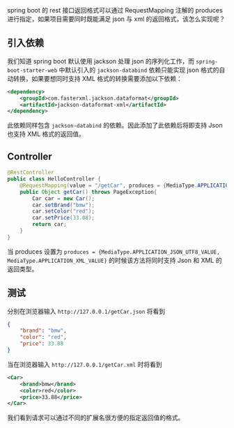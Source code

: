spring boot 的 rest 接口返回格式可以通过 RequestMapping 注解的 produces 进行指定，如果项目需要同时既能满足 json 与 xml 的返回格式，该怎么实现呢？

## 引入依赖

我们知道 spring boot 默认使用 jackson 处理 json 的序列化工作，而 `spring-boot-starter-web` 中默认引入的 `jackson-databind` 依赖只能实现 json 格式的自动转换，如果要想同时支持 XML 格式的转换需要添加以下依赖：

```xml
<dependency>
	<groupId>com.fasterxml.jackson.dataformat</groupId>
	<artifactId>jackson-dataformat-xml</artifactId>
</dependency>
```

此依赖同样包含 `jackson-databind` 的依赖。因此添加了此依赖后将即支持 Json 也支持 XML 格式的返回值。

## Controller

```java
@RestController
public class HelloController {	
	@RequestMapping(value = "/getCar", produces = {MediaType.APPLICATION_JSON_UTF8_VALUE, MediaType.APPLICATION_XML_VALUE})
	public Object getCar() throws PageException{
		Car car = new Car();
		car.setBrand("bmw");
		car.setColor("red");
		car.setPrice(33.88);
		return car;
	}	
}
```

当 produces 设置为 `produces = {MediaType.APPLICATION_JSON_UTF8_VALUE, MediaType.APPLICATION_XML_VALUE}` 的时候该方法将同时支持 Json 和 XML 的返回类型。

## 测试

分别在浏览器输入 `http://127.0.0.1/getCar.json` 将看到

```json
{
    "brand": "bmw",
    "color": "red",
    "price": 33.88
}
```

当在浏览器输入 `http://127.0.0.1/getCar.xml` 时将看到

```xml
<Car>
	<brand>bmw</brand>
	<color>red</color>
	<price>33.88</price>
</Car>
```

我们看到请求可以通过不同的扩展名很方便的指定返回值的格式。